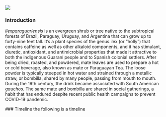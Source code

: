 <a href="https://www.juncture-digital.org"><img src="https://juncture-digital.github.io/juncture/static/images/ve-button.png"></a>

<param ve-config 
       title="worm report"
       author="Jordan Angel Norviel"
       banner="https://upload.wikimedia.org/wikipedia/commons/3/3c/Picture_Natural_History_-_No_298_-_The_Earth-worm.png"
       layout="vertical">

### Introduction
[_Ilexparaguariensis_](https://powo.science.kew.org/taxon/urn:lsid:ipni.org:names:315555-2) is an evergreen shrub or tree native to the subtropical forests of Brazil, Paraguay, Uruguay, and Argentina that can grow up to forty-nine feet tall. It’s a plant species of the genus ilex (or “holly”) that contains caffeine as well as other alkaloid components, and it has stimulant, diuretic, antioxidant, and antimicrobial properties that made it attractive to both the indigenous Guaraní people and to Spanish colonial settlers. After being dried, roasted, and powdered, mate leaves are used to prepare a hot or cold beverage, also known as mate or Paraguayan Tea. The loose powder is typically steeped in hot water and strained through a <span data-mouseover-image-zoomto="396,798,939,417">metallic straw</span>, or bombilla, shared by many people, passing from mouth to mouth. During the 19th century, the drink became associated with South American *gauchos*. The same mate and bombilla are shared in social gatherings, a habit that has endured despite recent public health campaigns to prevent COVID-19 pandemic.
<param ve-compare curtain label="worm in dirt" description="Photograph" license="public domain" url="https://upload.wikimedia.org/wikipedia/commons/e/ee/Earthworm_01.jpg">

<param ve-compare  label="butterfly worm" description="Photograph" license="public domain"
url="Black_Swallowtail_Papilio_polyxenes_Closeup.jpeg">
<param ve-video vid="XVjTwkrVhtY"><param ve-entity eid="Q211036" title="stimulant">
<param ve-entity eid="Q46429" title=“Guarani people”>
<param ve-entity eid="Q60235" title="caffeine">
<param ve-plant-specimen jpid="10.5555/al.ap.specimen.linn-hs1598-85">
<param ve-iframe src="https://archive.org/details/sensitiveplant00shel/page/n9/mode/2up?view=theater">
### Timeline
the following is a timeline
<param ve-knightlab-timeline
source="1Ys8MsK2H4t78dKdqmGjqaUMG-EkSVeaxxy-ipGnvHYo"
timenav-position="bottom"
hash-bookmark="false”
initial-zoom="1"
height="750">


